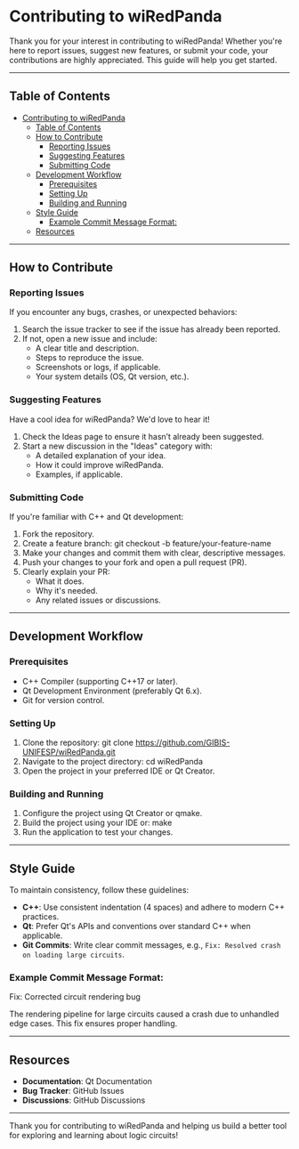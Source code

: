 # Contributing to wiRedPanda

Thank you for your interest in contributing to wiRedPanda! Whether you're here to report issues, suggest new features, or submit your code, your contributions are highly appreciated. This guide will help you get started.

---

## Table of Contents
- [Contributing to wiRedPanda](#contributing-to-wiredpanda)
  - [Table of Contents](#table-of-contents)
  - [How to Contribute](#how-to-contribute)
    - [Reporting Issues](#reporting-issues)
    - [Suggesting Features](#suggesting-features)
    - [Submitting Code](#submitting-code)
  - [Development Workflow](#development-workflow)
    - [Prerequisites](#prerequisites)
    - [Setting Up](#setting-up)
    - [Building and Running](#building-and-running)
  - [Style Guide](#style-guide)
    - [Example Commit Message Format:](#example-commit-message-format)
  - [Resources](#resources)

---

## How to Contribute

### Reporting Issues
If you encounter any bugs, crashes, or unexpected behaviors:
1. Search the issue tracker to see if the issue has already been reported.
2. If not, open a new issue and include:
   - A clear title and description.
   - Steps to reproduce the issue.
   - Screenshots or logs, if applicable.
   - Your system details (OS, Qt version, etc.).

### Suggesting Features
Have a cool idea for wiRedPanda? We'd love to hear it!  
1. Check the Ideas page to ensure it hasn’t already been suggested.
2. Start a new discussion in the "Ideas" category with:
   - A detailed explanation of your idea.
   - How it could improve wiRedPanda.
   - Examples, if applicable.

### Submitting Code
If you're familiar with C++ and Qt development:
1. Fork the repository.
2. Create a feature branch:
   git checkout -b feature/your-feature-name
3. Make your changes and commit them with clear, descriptive messages.
4. Push your changes to your fork and open a pull request (PR).
5. Clearly explain your PR:
   - What it does.
   - Why it's needed.
   - Any related issues or discussions.

---

## Development Workflow

### Prerequisites
- C++ Compiler (supporting C++17 or later).
- Qt Development Environment (preferably Qt 6.x).
- Git for version control.

### Setting Up
1. Clone the repository:
   git clone https://github.com/GIBIS-UNIFESP/wiRedPanda.git
2. Navigate to the project directory:
   cd wiRedPanda
3. Open the project in your preferred IDE or Qt Creator.

### Building and Running
1. Configure the project using Qt Creator or qmake.
2. Build the project using your IDE or:
   make
3. Run the application to test your changes.

---

## Style Guide

To maintain consistency, follow these guidelines:
- **C++**: Use consistent indentation (4 spaces) and adhere to modern C++ practices.
- **Qt**: Prefer Qt's APIs and conventions over standard C++ when applicable.
- **Git Commits**: Write clear commit messages, e.g., `Fix: Resolved crash on loading large circuits`.

### Example Commit Message Format:
Fix: Corrected circuit rendering bug

The rendering pipeline for large circuits caused a crash due to unhandled edge cases. This fix ensures proper handling.

---

## Resources

- **Documentation**: Qt Documentation  
- **Bug Tracker**: GitHub Issues  
- **Discussions**: GitHub Discussions  

---

Thank you for contributing to wiRedPanda and helping us build a better tool for exploring and learning about logic circuits!
